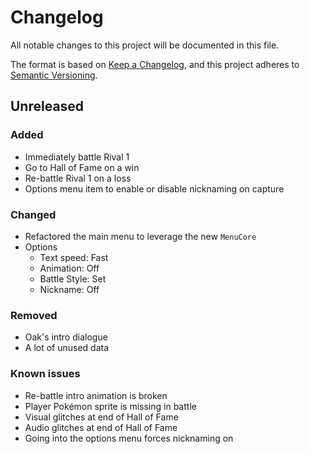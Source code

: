 # Changelog
All notable changes to this project will be documented in this file.

The format is based on [Keep a Changelog](https://keepachangelog.com/en/1.0.0/),
and this project adheres to [Semantic Versioning](https://semver.org/spec/v2.0.0.html).


## Unreleased
### Added
- Immediately battle Rival 1
- Go to Hall of Fame on a win
- Re-battle Rival 1 on a loss
- Options menu item to enable or disable nicknaming on capture

### Changed
- Refactored the main menu to leverage the new `MenuCore`
- Options
    - Text speed: Fast
    - Animation: Off
    - Battle Style: Set
    - Nickname: Off

### Removed
- Oak's intro dialogue
- A lot of unused data

### Known issues
- Re-battle intro animation is broken
- Player Pokémon sprite is missing in battle
- Visual glitches at end of Hall of Fame
- Audio glitches at end of Hall of Fame
- Going into the options menu forces nicknaming on
